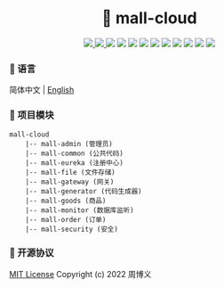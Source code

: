 <h1 align="center">🏪 mall-cloud</h1>

<p align="center">
<a target="_blank" href="https://github.com/zhouboyi1998/mall-cloud"> 
<img src="https://img.shields.io/github/stars/zhouboyi1998/mall-cloud?logo=github">
</a>
<a target="_blank" href="https://opensource.org/licenses/MIT"> 
<img src="https://img.shields.io/badge/license-MIT-red"> 
</a>
<img src="https://img.shields.io/badge/JDK-1.8-darkcyan">
<img src="https://img.shields.io/badge/Spring Boot-2.3.12.RELEASE-brightgreen">
<img src="https://img.shields.io/badge/Spring Cloud-Hoxton.SR12-brightgreen">
<img src="https://img.shields.io/badge/Spring Cloud Alibaba-2.2.7.RELEASE-brightgreen">
<img src="https://img.shields.io/badge/MyBatis Plus-3.4.1-dodgerblue">
<img src="https://img.shields.io/badge/Nimbus JOSE JWT-8.16-yellowgreen">
<img src="https://img.shields.io/badge/Swagger2 Knife4J-2.0.9-blue">
<img src="https://img.shields.io/badge/MinIO-8.3.4-crimson">
<img src="https://img.shields.io/badge/MySQL Binlog Connector-0.21.0-dodgerblue">
<img src="https://img.shields.io/badge/Canal-1.1.5-orange">
</p>

### 📖 语言

简体中文 | [English](./README.en.md)

### 💼 项目模块

```
mall-cloud
    |-- mall-admin (管理员)
    |-- mall-common (公共代码)
    |-- mall-eureka (注册中心)
    |-- mall-file (文件存储)
    |-- mall-gateway (网关)
    |-- mall-generator (代码生成器)
    |-- mall-goods (商品)
    |-- mall-monitor (数据库监听)
    |-- mall-order (订单)
    |-- mall-security (安全)
```

### 📜 开源协议

[MIT License](https://opensource.org/licenses/MIT) Copyright (c) 2022 周博义
